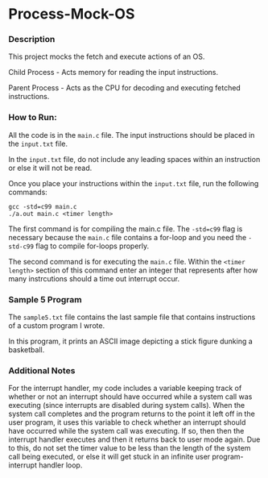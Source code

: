 
# Process-Mock-OS

### Description
This project mocks the fetch and execute actions of an OS.

Child Process - Acts memory for reading the input instructions.

Parent Process - Acts as the CPU for decoding and executing fetched instructions.

### How to Run:
All the code is in the `main.c` file. The input instructions should be placed in the `input.txt` file.

In the `input.txt` file, do not include any leading spaces within an instruction or else it will not be read.

Once you place your instructions within the `input.txt` file, run the following commands:

    gcc -std=c99 main.c
    ./a.out main.c <timer length>


The first command is for compiling the main.c file. The `-std=c99` flag is necessary because the `main.c` file contains a for-loop and you need the `-std-c99` flag to compile for-loops properly.

The second command is for executing the `main.c` file. Within the `<timer length>` section of this command enter an integer that represents after how many instrcutions should a time out interrupt occur.

### Sample 5 Program
The `sample5.txt` file contains the last sample file that contains instructions of a custom program I wrote.

In this program, it prints an ASCII image depicting a stick figure dunking a basketball.

### Additional Notes
For the interrupt handler, my code includes a variable keeping track of whether or not an interrupt should have occurred while a system call was executing (since interrupts are disabled during system calls). When the system call completes and the program returns to the point it left off in the user program, it uses this variable to check whether an interrupt should have occurred while the system call was executing. If so, then then the interrupt handler executes and then it returns back to user mode again. Due to this, do not set the timer value to be less than the length of the system call being executed, or else it will get stuck in an infinite user program-interrupt handler loop.
